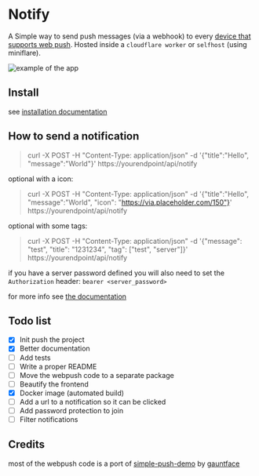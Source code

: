 # Notify

A Simple way to send push messages (via a webhook) to every [device that supports web push](https://caniuse.com/push-api).
Hosted inside a `cloudflare worker` or `selfhost` (using miniflare).

![example of the app](https://i.imgur.com/h68KYqi.png)

## Install

see [installation documentation](doc/install.md)

## How to send a notification

> curl -X POST -H "Content-Type: application/json" -d '{"title":"Hello", "message":"World"}' https://yourendpoint/api/notify

optional with a icon:

> curl -X POST -H "Content-Type: application/json" -d '{"title":"Hello", "message":"World", "icon": "https://via.placeholder.com/150"}' https://yourendpoint/api/notify

optional with some tags:

> curl -X POST -H "Content-Type: application/json" -d '{"message": "test", "title": "1231234", "tag": ["test", "server"]}' https://yourendpoint/api/notify

if you have a server password defined you will also need to set the `Authorization` header: `bearer <server_password>`

for more info see [the documentation](doc/api.md)

## Todo list

  * [x] Init push the project
  * [x] Better documentation
  * [ ] Add tests
  * [ ] Write a proper README
  * [ ] Move the webpush code to a separate package
  * [ ] Beautify the frontend
  * [x] Docker image (automated build)
  * [ ] Add a url to a notification so it can be clicked
  * [ ] Add password protection to join
  * [ ] Filter notifications

## 

## Credits

most of the webpush code is a port of [simple-push-demo](https://github.com/gauntface/simple-push-demo) by [gauntface](https://github.com/gauntface)
